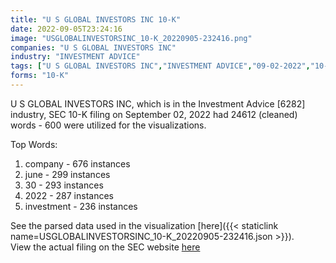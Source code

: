 ```yaml
---
title: "U S GLOBAL INVESTORS INC 10-K"
date: 2022-09-05T23:24:16
image: "USGLOBALINVESTORSINC_10-K_20220905-232416.png"
companies: "U S GLOBAL INVESTORS INC"
industry: "INVESTMENT ADVICE"
tags: ["U S GLOBAL INVESTORS INC","INVESTMENT ADVICE","09-02-2022","10-K"]
forms: "10-K"
---
```

U S GLOBAL INVESTORS INC, which is in the Investment Advice [6282] industry, SEC 10-K filing on September 02, 2022 had 24612 (cleaned) words - 600 were utilized for the visualizations.

Top Words:
1. company - 676 instances
2. june - 299 instances
3. 30 - 293 instances
4. 2022 - 287 instances
5. investment - 236 instances


See the parsed data used in the visualization [here]({{< staticlink name=USGLOBALINVESTORSINC_10-K_20220905-232416.json >}}).  
View the actual filing on the SEC website [here](https://www.sec.gov/Archives/edgar/data/754811/0001185185-22-001052.txt)
